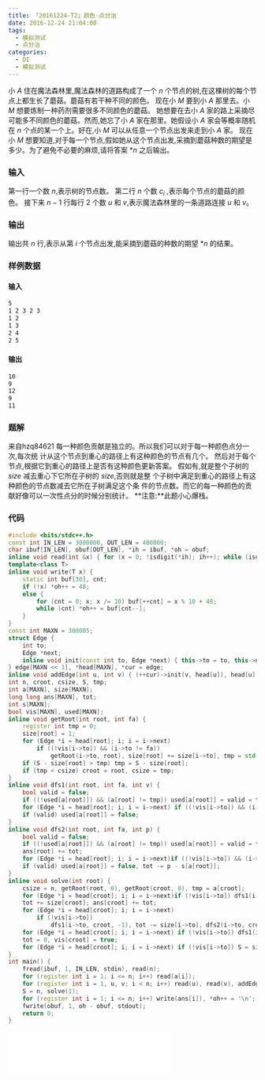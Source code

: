 ```yaml
---
title: 「20161224-T2」颜色-点分治
date: 2016-12-24 21:04:08
tags:
  - 模拟测试
  - 点分治
categories:
  - OI
  - 模拟测试
---
```

小 $A$ 住在魔法森林里,魔法森林的道路构成了一个 $n$ 个节点的树,在这棵树的每个节点上都生长了蘑菇。蘑菇有若干种不同的颜色。
现在小 $M$ 要到小 $A$ 那里去。小 $M$ 想要炼制一种药剂需要很多不同颜色的蘑菇。
她想要在去小 $A$ 家的路上采摘尽可能多不同颜色的蘑菇。然而,她忘了小 $A$ 家在那里。她假设小 $A$ 家会等概率随机在 $n$ 个点的某一个上。好在,小 $M$ 可以从任意一个节点出发来走到小 $A$ 家。
现在小 $M$ 想要知道,对于每一个节点,假如她从这个节点出发,采摘到蘑菇种数的期望是多少。为了避免不必要的麻烦,请将答案 $*n$ 之后输出。
<!-- more -->
### 输入
第一行一个数 $n$,表示树的节点数。
第二行 $n$ 个数 $c_i$ ,表示每个节点的蘑菇的颜色。
接下来 $n-1$ 行每行 $2$ 个数 $u$ 和 $v$,表示魔法森林里的一条道路连接 $u$ 和 $v$。
### 输出
输出共 $n$ 行,表示从第 $i$ 个节点出发,能采摘到蘑菇的种数的期望 $*n$ 的结果。
### 样例数据
#### 输入
``` bash
5
1 2 3 2 3
1 2
1 3
2 4
2 5
```
#### 输出
``` bash
10
9
12
9
11
```
### 题解
来自hzq84621
每一种颜色贡献是独立的。所以我们可以对于每一种颜色点分一次,每次统
计从这个节点到重心的路径上有这种颜色的节点有几个。
然后对于每个节点,根据它到重心的路径上是否有这种颜色更新答案。
假如有,就是整个子树的 $size$ 减去重心下它所在子树的 $size$,否则就是整
个子树中满足到重心的路径上有这种颜色的节点数减去它所在子树满足这个条
件的节点数。而它的每一种颜色的贡献好像可以一次性点分的时候分别统计。
**注意:**此题小心爆栈。
### 代码
``` cpp
#include <bits/stdc++.h>
const int IN_LEN = 3000000, OUT_LEN = 400000;
char ibuf[IN_LEN], obuf[OUT_LEN], *ih = ibuf, *oh = obuf;
inline void read(int &x) { for (x = 0; !isdigit(*ih); ih++); while (isdigit(*ih)) x = (x << 1) + (x << 3) + ((*ih++) ^ '0'); }
template<class T>
inline void write(T x) {
    static int buf[30], cnt;
    if (!x) *oh++ = 48;
    else {
        for (cnt = 0; x; x /= 10) buf[++cnt] = x % 10 + 48;
        while (cnt) *oh++ = buf[cnt--];
    }
}
const int MAXN = 300005;
struct Edge {
    int to;
    Edge *next;
    inline void init(const int to, Edge *next) { this->to = to, this->next = next; }
} edge[MAXN << 1], *head[MAXN], *cur = edge;
inline void addEdge(int u, int v) { (++cur)->init(v, head[u]), head[u] = cur; }
int n, croot, csize, S, tmp;
int a[MAXN], size[MAXN];
long long ans[MAXN], tot;
int s[MAXN];
bool vis[MAXN], used[MAXN];
inline void getRoot(int root, int fa) {
    register int tmp = 0;
    size[root] = 1;
    for (Edge *i = head[root]; i; i = i->next) 
        if ((!vis[i->to]) && (i->to != fa))
            getRoot(i->to, root), size[root] += size[i->to], tmp = std::max(tmp, size[i->to]);
    if (S - size[root] > tmp) tmp = S - size[root];
    if (tmp < csize) croot = root, csize = tmp;
}
inline void dfs1(int root, int fa, int v) {
    bool valid = false;
    if ((!used[a[root]]) && (a[root] != tmp)) used[a[root]] = valid = true, s[a[root]] += size[root] * v, tot += size[root] * v;
    for (Edge *i = head[root]; i; i = i->next) if ((!vis[i->to]) && (i->to != fa)) dfs1(i->to, root, v);
    if (valid) used[a[root]] = false;
}
inline void dfs2(int root, int fa, int p) {
    bool valid = false;
    if ((!used[a[root]]) && (a[root] != tmp)) used[a[root]] = valid = true, tot += p - s[a[root]];
    ans[root] += tot;
    for (Edge *i = head[root]; i; i = i->next)if ((!vis[i->to]) && (i->to != fa)) dfs2(i->to, root, p);
    if (valid) used[a[root]] = false, tot -= p - s[a[root]];
}
inline void solve(int root) {
    csize = n, getRoot(root, 0), getRoot(croot, 0), tmp = a[croot];
    for (Edge *i = head[croot]; i; i = i->next)if (!vis[i->to]) dfs1(i->to, croot, 1);
    tot += size[croot]; ans[croot] += tot;
    for (Edge *i = head[croot]; i; i = i->next)
        if (!vis[i->to])
            dfs1(i->to, croot, -1), tot -= size[i->to], dfs2(i->to, croot, size[croot] - size[i->to]), dfs1(i->to, croot, 1), tot += size[i->to];
    for (Edge *i = head[croot]; i; i = i->next) if (!vis[i->to]) dfs1(i->to, croot, -1);
    tot = 0, vis[croot] = true;
    for (Edge *i = head[croot]; i; i = i->next) if (!vis[i->to]) S = size[i->to], solve(i->to);
}
int main() {
    fread(ibuf, 1, IN_LEN, stdin), read(n);
    for (register int i = 1; i <= n; i++) read(a[i]);
    for (register int i = 1, u, v; i < n; i++) read(u), read(v), addEdge(u, v), addEdge(v, u);
    S = n, solve(1);
    for (register int i = 1; i <= n; i++) write(ans[i]), *oh++ = '\n';
    fwrite(obuf, 1, oh - obuf, stdout);
    return 0;
}
```
<iframe frameborder="no" border="0" marginwidth="0" marginheight="0" width=330 height=86 src="//music.163.com/outchain/player?type=2&id=869392&auto=1&height=66"></iframe>